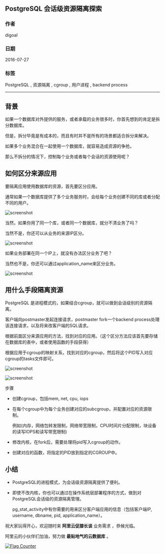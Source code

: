 ## PostgreSQL 会话级资源隔离探索    
                                                          
### 作者                                                              
digoal                                                              
                                                          
### 日期                                                              
2016-07-27                                                           
                                                          
### 标签                                                              
PostgreSQL , 资源隔离 , cgroup , 用户进程 , backend process                                          
                                                          
----                                                              
                                                          
## 背景  
如果一个数据库对外提供的服务，或者承载的业务很多时，你首先想到的肯定是拆分数据库。      
    
但是，拆分毕竟是有成本的，而且有时并不是所有的场景都适合拆分来解决。      
    
如果多个业务混合在一起使用一个数据库，就容易造成资源的争抢。      
    
那么不拆分的情况下，控制每个业务或者每个会话的资源使用呢？      
    
## 如何区分来源应用  
要隔离应用使用数据库的资源，首先要区分应用。   
     
通常如果一个数据库提供了多个业务服务时，会给每个业务创建不同的库或者分配不同的用户。   
  
![screenshot](20160727_01_pic_001.png)  
    
当然，如果你用了同一个库，或者同一个数据库，就分不清业务了吗？      
  
当然不是，你还可以从业务的来源IP区分。      
  
![screenshot](20160727_01_pic_002.png)  
    
如果业务部署在同一个IP上，就没有办法区分业务了吧？     
  
当然也不是，你还可以通过application_name来区分业务。    
  
![screenshot](20160727_01_pic_003.png)  
    
## 用什么手段隔离资源  
PostgreSQL 是进程模式的，如果结合cgroup，就可以做到会话级别的资源隔离。    
    
客户端向postmaster发起连接请求，postmaster fork一个backend process处理该连接请求，以及将来改客户端的SQL请求。    
    
根据前面区分来源应用的方法，找到对应的应用。（这个区分方法应该首先要存储在数据库的表中，或者使用函数的手段获得）    
    
根据应用于cgroup的映射关系，找到对应的cgroup，然后将这个PID写入对应cgroup的tasks文件即可。    
  
![screenshot](20160727_01_pic_004.png)  
    
![screenshot](20160727_01_pic_005.png)    
    
步骤    
  
* 创建cgroup，包括mem, net, cpu, iops  
  
* 在每个cgroup中为每个业务创建对应的subcgroup，并配置对应的资源限制。    
  
  例如(内存，网络包转发限制，网络带宽限制，CPU时间片分配限制，块设备的读写IOPS和读写带宽限制)  
  
* 修改内核，在fork后，需要处理将pid写入cgroup的动作。    
  
* 创建对应的函数，将指定的PID放到指定的CGROUP中。    
    
## 小结  
* PostgreSQL的进程模式，为会话级资源隔离提供了便利。    
  
* 即使不改内核，你也可以通过在操作系统层部署程序的方式，做到对PostgreSQL会话级的资源隔离管理。    
  
  pg_stat_activity中有你需要的用来区分客户端应用的信息（包括客户端IP, username, dbname, pid, application_name）。      
    
祝大家玩得开心，欢迎随时来 **阿里云促膝长谈** 业务需求 ，恭候光临。    
    
阿里云的小伙伴们加油，努力做 **最贴地气的云数据库** 。    
                                                          
            
        
  
<a rel="nofollow" href="http://info.flagcounter.com/h9V1"  ><img src="http://s03.flagcounter.com/count/h9V1/bg_FFFFFF/txt_000000/border_CCCCCC/columns_2/maxflags_12/viewers_0/labels_0/pageviews_0/flags_0/"  alt="Flag Counter"  border="0"  ></a>  
  
